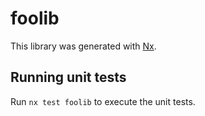 # foolib

This library was generated with [Nx](https://nx.dev).

## Running unit tests

Run `nx test foolib` to execute the unit tests.
